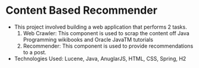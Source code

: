 # Content Based Recommender

* This project involved building a web application that performs 2 tasks.
  1. Web Crawler: This component is used to scrap the content off Java Programming wikibooks and Oracle JavaTM tutorials
  2. Recommender: This component is used to provide recommendations to a post.
* Technologies Used: Lucene, Java, AnuglarJS, HTML, CSS, Spring, H2
